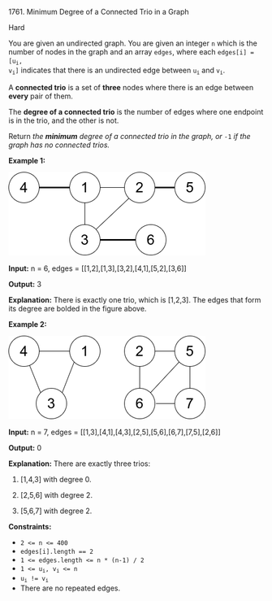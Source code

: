 1761\. Minimum Degree of a Connected Trio in a Graph

Hard

You are given an undirected graph. You are given an integer `n` which is the number of nodes in the graph and an array `edges`, where each <code>edges[i] = [u<sub>i</sub>, v<sub>i</sub>]</code> indicates that there is an undirected edge between <code>u<sub>i</sub></code> and <code>v<sub>i</sub></code>.

A **connected trio** is a set of **three** nodes where there is an edge between **every** pair of them.

The **degree of a connected trio** is the number of edges where one endpoint is in the trio, and the other is not.

Return _the **minimum** degree of a connected trio in the graph, or_ `-1` _if the graph has no connected trios._

**Example 1:**

![](trios1.png)

**Input:** n = 6, edges = [[1,2],[1,3],[3,2],[4,1],[5,2],[3,6]]

**Output:** 3

**Explanation:** There is exactly one trio, which is [1,2,3]. The edges that form its degree are bolded in the figure above.

**Example 2:**

![](trios2.png)

**Input:** n = 7, edges = [[1,3],[4,1],[4,3],[2,5],[5,6],[6,7],[7,5],[2,6]]

**Output:** 0

**Explanation:** There are exactly three trios: 

1) [1,4,3] with degree 0. 

2) [2,5,6] with degree 2. 

3) [5,6,7] with degree 2.

**Constraints:**

*   `2 <= n <= 400`
*   `edges[i].length == 2`
*   `1 <= edges.length <= n * (n-1) / 2`
*   <code>1 <= u<sub>i</sub>, v<sub>i</sub> <= n</code>
*   <code>u<sub>i</sub> != v<sub>i</sub></code>
*   There are no repeated edges.